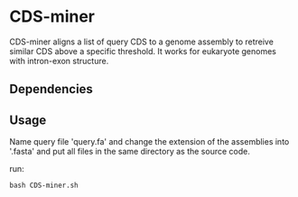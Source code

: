 # CDS-miner

CDS-miner aligns a list of query CDS to a genome assembly to retreive similar CDS above a specific threshold. It works for eukaryote genomes with intron-exon structure.

## Dependencies



## Usage

Name query file 'query.fa' and change the extension of the assemblies into '.fasta' and put all files in the same directory as the source code.

run:
```
bash CDS-miner.sh
```
